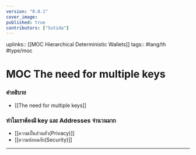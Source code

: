 ```yaml
---
version: "0.0.1"
cover_image:
published: true
contributors: ["Sutida"]
---
```

uplinks:: [[MOC Hierarchical Deterministic Wallets]]
tags:: #lang/th #type/moc

# MOC The need for multiple  keys 
### คำอธิบาย
- [[The need for multiple  keys]]

### ทำไมเราต้องมี key และ Addresses จำนวนมาก
- [[ความเป็นส่วนตัว(Privacy)]]
- [[ความปลอดภัย(Security)]]

---

